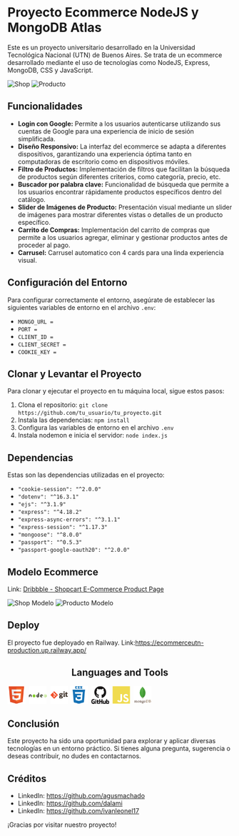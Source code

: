 # **Proyecto Ecommerce NodeJS y MongoDB Atlas**

Este es un proyecto universitario desarrollado en la Universidad Tecnológica Nacional (UTN) de Buenos Aires. Se trata de un ecommerce desarrollado mediante el uso de tecnologías como NodeJS, Express, MongoDB, CSS y JavaScript.

![Shop](https://i.imgur.com/O6u9PB6.png)
![Producto](https://i.imgur.com/dIKsmnW.png)

## **Funcionalidades**

- **Login con Google:** Permite a los usuarios autenticarse utilizando sus cuentas de Google para una experiencia de inicio de sesión simplificada.
- **Diseño Responsivo:** La interfaz del ecommerce se adapta a diferentes dispositivos, garantizando una experiencia óptima tanto en computadoras de escritorio como en dispositivos móviles.
- **Filtro de Productos:** Implementación de filtros que facilitan la búsqueda de productos según diferentes criterios, como categoría, precio, etc.
- **Buscador por palabra clave:** Funcionalidad de búsqueda que permite a los usuarios encontrar rápidamente productos específicos dentro del catálogo.
- **Slider de Imágenes de Producto:** Presentación visual mediante un slider de imágenes para mostrar diferentes vistas o detalles de un producto específico.
- **Carrito de Compras:** Implementación del carrito de compras que permite a los usuarios agregar, eliminar y gestionar productos antes de proceder al pago.
- **Carrusel:** Carrusel automatico con 4 cards para una linda experiencia visual.

## **Configuración del Entorno**

Para configurar correctamente el entorno, asegúrate de establecer las siguientes variables de entorno en el archivo `.env`:
- `MONGO_URL =`
- `PORT =`
- `CLIENT_ID =`
- `CLIENT_SECRET =`
- `COOKIE_KEY =`

## **Clonar y Levantar el Proyecto**

Para clonar y ejecutar el proyecto en tu máquina local, sigue estos pasos:
1. Clona el repositorio: `git clone https://github.com/tu_usuario/tu_proyecto.git`
2. Instala las dependencias: `npm install`
3. Configura las variables de entorno en el archivo `.env`
4. Instala nodemon e inicia el servidor: `node index.js`

## **Dependencias**

Estas son las dependencias utilizadas en el proyecto:
- `"cookie-session": "^2.0.0"`
- `"dotenv": "^16.3.1"`
- `"ejs": "^3.1.9"`
- `"express": "^4.18.2"`
- `"express-async-errors": "^3.1.1"`
- `"express-session": "^1.17.3"`
- `"mongoose": "^8.0.0"`
- `"passport": "^0.5.3"`
- `"passport-google-oauth20": "^2.0.0"`

## **Modelo Ecommerce**

Link: [Dribbble - Shopcart E-Commerce Product Page](https://dribbble.com/shots/19614098-Shopcart-E-Commerce-Product-Page)

![Shop Modelo](https://i.imgur.com/v6O7wOp.png)
![Producto Modelo](https://i.imgur.com/VerBagC.png)

## **Deploy**

El proyecto fue deployado en Railway.
 Link:https://ecommerceutn-production.up.railway.app/

<div>
<h2 align="center">Languages and Tools</h2>
<img src="https://github.com/devicons/devicon/blob/master/icons/html5/html5-original.svg" title="HTML5" alt="HTML" width="40" height="40"/>&nbsp;
 <img src="https://github.com/devicons/devicon/blob/master/icons/nodejs/nodejs-original-wordmark.svg" title="NodeJS" alt="NodeJS" width="40" height="40"/>&nbsp;
 <img src="https://github.com/devicons/devicon/blob/master/icons/git/git-original-wordmark.svg" title="Git" **alt="Git" width="40" height="40"/>
  <img src="https://github.com/devicons/devicon/blob/master/icons/css3/css3-plain-wordmark.svg"  title="CSS3" alt="CSS" width="40" height="40"/>&nbsp;
  <img src="https://github.com/devicons/devicon/blob/master/icons/github/github-original-wordmark.svg" title="GitHub" alt="GitHub" width="40" height="40"/>&nbsp;
<img src="https://github.com/devicons/devicon/blob/master/icons/javascript/javascript-plain.svg" title="GitHub" alt="GitHub" width="40" height="40"/>&nbsp;
<img src="https://github.com/devicons/devicon/blob/master/icons/mongodb/mongodb-original-wordmark.svg" title="GitHub" alt="GitHub" width="40" height="40"/>&nbsp;
  </div>
  
  ## **Conclusión**

Este proyecto ha sido una oportunidad para explorar y aplicar diversas tecnologías en un entorno práctico. Si tienes alguna pregunta, sugerencia o deseas contribuir, no dudes en contactarnos.

## **Créditos**
- LinkedIn: https://github.com/agusmachado
- LinkedIn: https://github.com/dalami
- LinkedIn: https://github.com/ivanleonel17



¡Gracias por visitar nuestro proyecto!